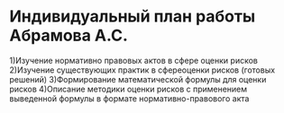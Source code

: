 # Индивидуальный план работы Абрамова А.С.
1)Изучение нормативно правовых актов в сфере оценки рисков
2)Изучение существующих практик в сфереоценки рисков (готовых решений)
3)Формирование математической формулы для оценки рисков
4)Описание методики оценки рисков с применением выведенной формулы в формате нормативно-правового акта
